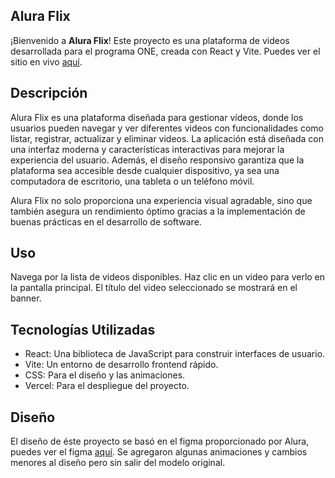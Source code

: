 ## Alura Flix

¡Bienvenido a **Alura Flix**! Este proyecto es una plataforma de videos desarrollada para el programa ONE, creada con React y Vite. Puedes ver el sitio en vivo [aquí](https://alura-flix-jade-gamma.vercel.app/).

## Descripción

Alura Flix es una plataforma diseñada para gestionar vídeos, donde los usuarios pueden navegar y ver diferentes videos con funcionalidades como listar, registrar, actualizar y eliminar videos. La aplicación está diseñada con una interfaz moderna y características interactivas para mejorar la experiencia del usuario. Además, el diseño responsivo garantiza que la plataforma sea accesible desde cualquier dispositivo, ya sea una computadora de escritorio, una tableta o un teléfono móvil.

Alura Flix no solo proporciona una experiencia visual agradable, sino que también asegura un rendimiento óptimo gracias a la implementación de buenas prácticas en el desarrollo de software.

## Uso

Navega por la lista de videos disponibles.
Haz clic en un video para verlo en la pantalla principal.
El título del video seleccionado se mostrará en el banner.


## Tecnologías Utilizadas

- React: Una biblioteca de JavaScript para construir interfaces de usuario.
- Vite: Un entorno de desarrollo frontend rápido.
- CSS: Para el diseño y las animaciones.
- Vercel: Para el despliegue del proyecto.

## Diseño

El diseño de éste proyecto se basó en el figma proporcionado por Alura, puedes ver el figma [aquí](https://www.figma.com/design/fq7mKIvvVXYylv8eti3hjm/New-AluraFlix---ESP?node-id=18759-221&t=IH7WsrXTHgOkpEWh-0). Se agregaron algunas animaciones y cambios menores al diseño pero sin salir del modelo original.

 <!--  -->
 <!-- -->
 <!--  -->
 <!--  -->
